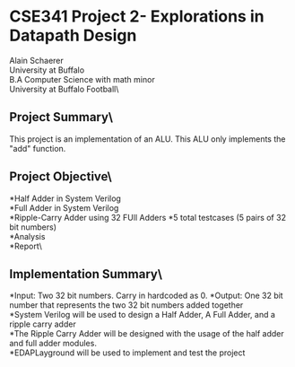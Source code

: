 # CSE341 Project 2- Explorations in Datapath Design
Alain Schaerer\
University at Buffalo \
B.A Computer Science with math minor\
University at Buffalo Football\

## Project Summary\
This project is an implementation of an ALU. This ALU only implements the "add" function.

## Project Objective\
*Half Adder in System Verilog\
*Full Adder in System Verilog\
*Ripple-Carry Adder using 32 FUll Adders
*5 total testcases (5 pairs of 32 bit numbers)\
*Analysis\
*Report\\

## Implementation Summary\
*Input: Two 32 bit numbers. Carry in hardcoded as 0.
*Output: One 32 bit number that represents the two 32 bit numbers added together\
*System Verilog will be used to design a Half Adder, A Full Adder, and a ripple carry adder\
*The Ripple Carry Adder will be designed with the usage of the half adder and full adder modules.\
*EDAPLayground will be used to implement and test the project
